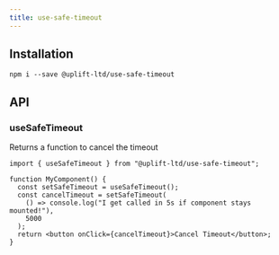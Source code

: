 ```yaml
---
title: use-safe-timeout
---
```


## Installation

    npm i --save @uplift-ltd/use-safe-timeout

## API

### useSafeTimeout

Returns a function to cancel the timeout

```tsx
import { useSafeTimeout } from "@uplift-ltd/use-safe-timeout";

function MyComponent() {
  const setSafeTimeout = useSafeTimeout();
  const cancelTimeout = setSafeTimeout(
    () => console.log("I get called in 5s if component stays mounted!"),
    5000
  );
  return <button onClick={cancelTimeout}>Cancel Timeout</button>;
}
```
